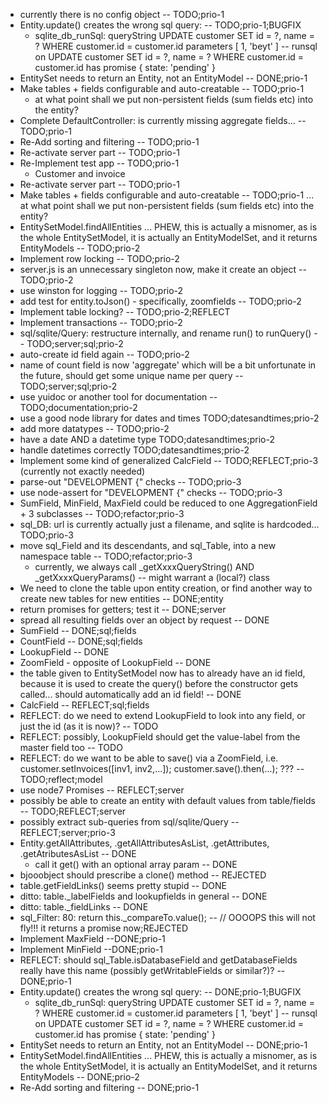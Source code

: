 * currently there is no config object -- TODO;prio-1
* Entity.update() creates the wrong sql query: -- TODO;prio-1;BUGFIX
    * sqlite_db_runSql: queryString UPDATE customer SET id = ?, name = ? WHERE customer.id = customer.id parameters [ 1, 'beyt' ] -- runsql on UPDATE customer SET id = ?, name = ? WHERE customer.id = customer.id has promise { state: 'pending' }
* EntitySet needs to return an Entity, not an EntityModel -- DONE;prio-1
* Make tables + fields configurable and auto-creatable -- TODO;prio-1
    * at what point shall we put non-persistent fields (sum fields etc) into the entity?
* Complete DefaultController: is currently missing aggregate fields... -- TODO;prio-1
* Re-Add sorting and filtering -- TODO;prio-1
* Re-activate server part -- TODO;prio-1
* Re-Implement test app -- TODO;prio-1
    * Customer and invoice
* Re-activate server part -- TODO;prio-1
* Make tables + fields configurable and auto-creatable -- TODO;prio-1 ... at what point shall we put non-persistent fields (sum fields etc) into the entity?
* EntitySetModel.findAllEntities ... PHEW, this is actually a misnomer, as is the whole EntitySetModel, it is actually an EntityModelSet, and it returns EntityModels -- TODO;prio-2
* Implement row locking -- TODO;prio-2
* server.js is an unnecessary singleton now, make it create an object -- TODO;prio-2
* use winston for logging -- TODO;prio-2
* add test for entity.toJson() - specifically, zoomfields -- TODO;prio-2
* Implement table locking? -- TODO;prio-2;REFLECT
* Implement transactions -- TODO;prio-2
* sql/sqlite/Query: restructure internally, and rename run() to runQuery() -- TODO;server;sql;prio-2
* auto-create id field again -- TODO;prio-2
* name of count field is now 'aggregate' which will be a bit unfortunate in the future, should get some unique name per query -- TODO;server;sql;prio-2
* use yuidoc or another tool for documentation -- TODO;documentation;prio-2
* use a good node library for dates and times TODO;datesandtimes;prio-2
* add more datatypes -- TODO;prio-2
* have a date AND a datetime type TODO;datesandtimes;prio-2
* handle datetimes correctly TODO;datesandtimes;prio-2
* Implement some kind of generalized CalcField -- TODO;REFLECT;prio-3 (currently not exactly needed)
* parse-out "DEVELOPMENT {" checks -- TODO;prio-3
* use node-assert for "DEVELOPMENT {" checks -- TODO;prio-3
* SumField, MinField, MaxField could be reduced to one AggregationField + 3 subclasses -- TODO;refactor;prio-3
* sql_DB: url is currently actually just a filename, and sqlite is hardcoded... TODO;prio-3
* move sql\_Field and its descendants, and sql\_Table, into a new namespace table -- TODO;refactor;prio-3
    * currently, we always call \_getXxxxQueryString() AND \_getXxxxQueryParams() -- might warrant a (local?) class
* We need to clone the table upon entity creation, or find another way to create new tables for new entities -- DONE;entity
* return promises for getters; test it -- DONE;server
* spread all resulting fields over an object by request -- DONE
* SumField  -- DONE;sql;fields
* CountField  -- DONE;sql;fields
* LookupField -- DONE
* ZoomField - opposite of LookupField -- DONE
* the table given to EntitySetModel now has to already have an id field, because it is used to create the query() before the constructor gets called... should automatically add an id field! -- DONE
* CalcField -- REFLECT;sql;fields
* REFLECT: do we need to extend LookupField to look into any field, or just the id (as it is now)? -- TODO
* REFLECT: possibly, LookupField should get the value-label from the master field too -- TODO
* REFLECT: do we want to be able to save() via a ZoomField, i.e. customer.setInvoices([inv1, inv2,...]); customer.save().then(...); ??? -- TODO;reflect;model
* use node7 Promises -- REFLECT;server
* possibly be able to create an entity with default values from table/fields -- TODO;REFLECT;server
* possibly extract sub-queries from sql/sqlite/Query -- REFLECT;server;prio-3
* Entity.getAllAttributes, .getAllAttributesAsList, .getAttributes, .getAtributesAsList -- DONE
    * call it get() with an optional array param -- DONE
* bjooobject should prescribe a clone() method -- REJECTED
* table.getFieldLinks() seems pretty stupid -- DONE
* ditto: table.\_labelFields and lookupfields in general -- DONE
* ditto: table.\_fieldLinks -- DONE
* sql\_Filter: 80:  return this.\_compareTo.value(); -- // OOOOPS this will not fly!!! it returns a promise now;REJECTED
* Implement MaxField --DONE;prio-1
* Implement MinField --DONE;prio-1
* REFLECT: should sql_Table.isDatabaseField and getDatabaseFields really have this name (possibly getWritableFields or similar?)? -- DONE;prio-1
* Entity.update() creates the wrong sql query: -- DONE;prio-1;BUGFIX
    * sqlite_db_runSql: queryString UPDATE customer SET id = ?, name = ? WHERE customer.id = customer.id parameters [ 1, 'beyt' ] -- runsql on UPDATE customer SET id = ?, name = ? WHERE customer.id = customer.id has promise { state: 'pending' }
* EntitySet needs to return an Entity, not an EntityModel -- DONE;prio-1
* EntitySetModel.findAllEntities ... PHEW, this is actually a misnomer, as is the whole EntitySetModel, it is actually an EntityModelSet, and it returns EntityModels -- DONE;prio-2
* Re-Add sorting and filtering -- DONE;prio-1
